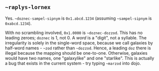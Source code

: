## `~raplys-lornex`
Yes. `~doznec-sampel-sipnym` is `0x1.abcd.1234` (assuming `~sampel-sipnym` is `0xabcd.1234`).

With no scrambling involved, `0x1.0000` is `~doznec-dozzod`. This has no leading zeroes; `doznec` is 1, not 0. A *word* is a "digit", not a syllable. The irregularity is solely in the single-word space, because we call galaxies by half-word names - `~zod` rather than `~dozzod`. Hence, a leading `doz` there is illegal because the mapping should be one-to-one. Otherwise, galaxies would have two names, one "galaxylike" and one "starlike". This is actually a bug that exists in the current system - try typing `~marzod` into dojo.